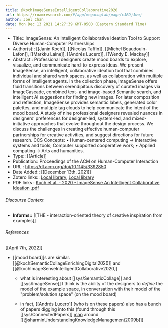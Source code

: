 ```yaml
---
title: @kochImageSenseIntelligentCollaborative2020
url: https://roamresearch.com/#/app/megacoglab/page/cJRDjJwoj
author: Joel Chan
date: Mon Dec 13 2021 14:27:39 GMT-0500 (Eastern Standard Time)
---
```


- Title:: ImageSense: An Intelligent Collaborative Ideation Tool to Support Diverse Human-Computer Partnerships
- Author(s):: [[Janin Koch]], [[Nicolas Taffin]], [[Michel Beaudouin-Lafon]], [[Markku Laine]], [[Andrés Lucero]], [[Wendy E. Mackay]]
- Abstract:: Professional designers create mood boards to explore, visualize, and communicate hard-to-express ideas. We present ImageSense, an intelligent, collaborative ideation tool that combines individual and shared work spaces, as well as collaboration with multiple forms of intelligent agents. In the collection phase, ImageSense offers fluid transitions between serendipitous discovery of curated images via ImageCascade, combined text- and image-based Semantic search, and intelligent AI suggestions for finding new images. For later composition and reflection, ImageSense provides semantic labels, generated color palettes, and multiple tag clouds to help communicate the intent of the mood board. A study of nine professional designers revealed nuances in designers’ preferences for designer-led, system-led, and mixed-initiative approaches that evolve throughout the design process. We discuss the challenges in creating effective human-computer partnerships for creative activities, and suggest directions for future research. CCS Concepts: • Human-centered computing → Interactive systems and tools; Computer supported cooperative work; • Applied computing → Arts and humanities.
- Type:: [[Article]]
- Publication:: Proceedings of the ACM on Human-Computer Interaction
- URL : https://dl.acm.org/doi/10.1145/3392850
- Date Added:: [[December 13th, 2021]]
- Zotero links:: [Local library](zotero://select/groups/2451508/items/JJG4PQWJ), [Local library](https://www.zotero.org/groups/2451508/items/JJG4PQWJ)
- PDF links : [Koch et al. - 2020 - ImageSense An Intelligent Collaborative Ideation .pdf](zotero://open-pdf/groups/2451508/items/RXYR7CN9)

###### Discourse Context

- **Informs::** [[THE - interaction-oriented theory of creative inspiration from examples]]

###### References

[[April 7th, 2022]]

- [[mood board]]s are similar. [[@kochSemanticCollageEnrichingDigital2020]] and [[@kochImageSenseIntelligentCollaborative2020]]

    - what is interesting about [[sys/SemanticCollage]] and [[sys/ImageSense]] I think is the ability of the designers to *define* the model of the example space, in conversation with their model of the "problem/solution space" (on the mood board)

    - in fact, [[Andrés Lucero]] (who is on these papers) also has a bunch of papers digging into this (found through this [[sys/ConnectedPapers]] [map](https://www.connectedpapers.com/main/dc90eab30d08907c810fd12ebe9723609f49a0cd/Understanding-knowledge-management-practices-for-early-design-activity-and-its-implications-for-reuse/graph) around [[@sharminUnderstandingKnowledgeManagement2009b]])
